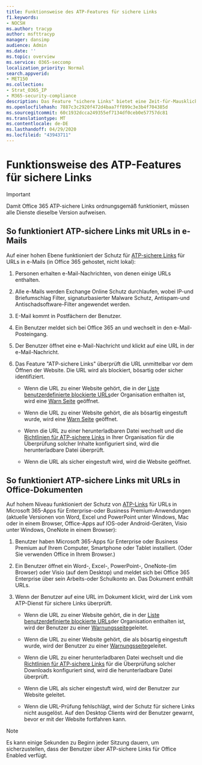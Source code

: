 ```yaml
---
title: Funktionsweise des ATP-Features für sichere Links
f1.keywords:
- NOCSH
ms.author: tracyp
author: msfttracyp
manager: dansimp
audience: Admin
ms.date: ''
ms.topic: overview
ms.service: O365-seccomp
localization_priority: Normal
search.appverid:
- MET150
ms.collection:
- Strat_O365_IP
- M365-security-compliance
description: Das Feature "sichere Links" bietet eine Zeit-für-Mausklick-Überprüfung von Hyperlinks in Office-Dokumenten und e-Mail-Nachrichten. Lesen Sie diesen Artikel, um zu erfahren, wie ATP-sichere Links funktionieren.
ms.openlocfilehash: 7887c3c2920f472d4baa7ff899c3e3b4f704385d
ms.sourcegitcommit: 60c1932dcca249355ef7134df0ceb0e57757dc81
ms.translationtype: MT
ms.contentlocale: de-DE
ms.lasthandoff: 04/29/2020
ms.locfileid: "43943711"
---
```

# <a name="how-atp-safe-links-works"></a>Funktionsweise des ATP-Features für sichere Links
> [!IMPORTANT] 
> Damit Office 365 ATP-sichere Links ordnungsgemäß funktioniert, müssen alle Dienste dieselbe Version aufweisen.
         
## <a name="how-atp-safe-links-works-with-urls-in-email"></a>So funktioniert ATP-sichere Links mit URLs in e-Mails

Auf einer hohen Ebene funktioniert der Schutz für [ATP-sichere Links](atp-safe-links.md) für URLs in e-Mails (in Office 365 gehostet, nicht lokal):
  
1. Personen erhalten e-Mail-Nachrichten, von denen einige URLs enthalten.
    
2. Alle e-Mails werden Exchange Online Schutz durchlaufen, wobei IP-und Briefumschlag Filter, signaturbasierter Malware Schutz, Antispam-und Antischadsoftware-Filter angewendet werden. 
    
3. E-Mail kommt in Postfächern der Benutzer.
    
4. Ein Benutzer meldet sich bei Office 365 an und wechselt in den e-Mail-Posteingang.
    
5. Der Benutzer öffnet eine e-Mail-Nachricht und klickt auf eine URL in der e-Mail-Nachricht.
    
6. Das Feature "ATP-sichere Links" überprüft die URL unmittelbar vor dem Öffnen der Website. Die URL wird als blockiert, bösartig oder sicher identifiziert.
        
   - Wenn die URL zu einer Website gehört, die in der [Liste benutzerdefinierte blockierte URLs](set-up-a-custom-blocked-urls-list-wtih-atp.md)der Organisation enthalten ist, wird eine [Warn Seite](atp-safe-links-warning-pages.md) geöffnet. 
    
   - Wenn die URL zu einer Website gehört, die als bösartig eingestuft wurde, wird eine [Warn Seite](atp-safe-links-warning-pages.md) geöffnet. 
    
   - Wenn die URL zu einer herunterladbaren Datei wechselt und die [Richtlinien für ATP-sichere Links](set-up-atp-safe-links-policies.md) in Ihrer Organisation für die Überprüfung solcher Inhalte konfiguriert sind, wird die herunterladbare Datei überprüft. 
    
   - Wenn die URL als sicher eingestuft wird, wird die Website geöffnet.
    
## <a name="how-atp-safe-links-works-with-urls-in-office-documents"></a>So funktioniert ATP-sichere Links mit URLs in Office-Dokumenten 

Auf hohem Niveau funktioniert der Schutz von [ATP-Links](atp-safe-links.md) für URLs in Microsoft 365-Apps für Enterprise-oder Business Premium-Anwendungen (aktuelle Versionen von Word, Excel und PowerPoint unter Windows, Mac oder in einem Browser, Office-Apps auf IOS-oder Android-Geräten, Visio unter Windows, OneNote in einem Browser):
  
1. Benutzer haben Microsoft 365-Apps für Enterprise oder Business Premium auf Ihrem Computer, Smartphone oder Tablet installiert. (Oder Sie verwenden Office in Ihrem Browser.)
    
2. Ein Benutzer öffnet ein Word-, Excel-, PowerPoint-, OneNote-(im Browser) oder Visio (auf dem Desktop) und meldet sich bei Office 365 Enterprise über sein Arbeits-oder Schulkonto an. Das Dokument enthält URLs.
    
3. Wenn der Benutzer auf eine URL im Dokument klickt, wird der Link vom ATP-Dienst für sichere Links überprüft.
    
   - Wenn die URL zu einer Website gehört, die in der [Liste benutzerdefinierte blockierte URLs](set-up-a-custom-blocked-urls-list-wtih-atp.md)der Organisation enthalten ist, wird der Benutzer zu einer [Warnungsseite](atp-safe-links-warning-pages.md)geleitet.
    
   - Wenn die URL zu einer Website gehört, die als bösartig eingestuft wurde, wird der Benutzer zu einer [Warnungsseite](atp-safe-links-warning-pages.md)geleitet.
    
   - Wenn die URL zu einer herunterladbaren Datei wechselt und die [Richtlinien für ATP-sichere Links](set-up-atp-safe-links-policies.md) für die Überprüfung solcher Downloads konfiguriert sind, wird die herunterladbare Datei überprüft. 
    
   - Wenn die URL als sicher eingestuft wird, wird der Benutzer zur Website geleitet.
      
   - Wenn die URL-Prüfung fehlschlägt, wird der Schutz für sichere Links nicht ausgelöst. Auf den Desktop Clients wird der Benutzer gewarnt, bevor er mit der Website fortfahren kann.
      
> [!NOTE]
> Es kann einige Sekunden zu Beginn jeder Sitzung dauern, um sicherzustellen, dass der Benutzer über ATP-sichere Links für Office Enabled verfügt. 
      
